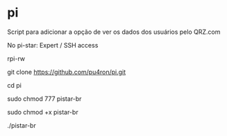# pi
Script para adicionar a opção de ver os dados dos usuários pelo QRZ.com

No pi-star: Expert / SSH access

rpi-rw

git clone https://github.com/pu4ron/pi.git

cd pi

sudo chmod 777 pistar-br

sudo chmod +x pistar-br

./pistar-br
